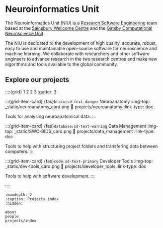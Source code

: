 # Neuroinformatics Unit

The Neuroinformatics Unit (NIU) is a [Research Software Engineering](https://society-rse.org/) team based at the [Sainsbury Wellcome Centre](https://www.sainsburywellcome.org/web/) and the [Gatsby Computational Neuroscience Unit](https://www.ucl.ac.uk/gatsby/gatsby-computational-neuroscience-unit). 

The NIU is dedicated to the development of high quality, accurate, robust, easy to use and maintainable open-source software for neuroscience and machine learning. We collaborate with researchers and other software engineers to advance research in the two research centres and make new algorithms and tools available to the global community.


## Explore our projects

::::{grid} 1 2 2 3
:gutter: 3

:::{grid-item-card} {fas}`brain;sd-text-danger` Neuroanatomy
:img-top: _static/neuroanatomy_card.png
:link: projects/neuroanatomy
:link-type: doc

Tools for analysing neuroanatomical data.
:::

:::{grid-item-card} {fas}`database;sd-text-warning` Data Management
:img-top: _static/SWC-BIDS_card.png
:link: projects/data_management
:link-type: doc

Tools to help with structuring project folders and transfering data between computers.
:::

:::{grid-item-card} {fas}`code;sd-text-primary` Developer Tools
:img-top: _static/dev-tools_card.png
:link: projects/developer_tools
:link-type: doc

Tools to help with software development.
:::

::::

```{toctree}
:maxdepth: 2
:caption: Projects index
:hidden:

about
people
projects/index
```
